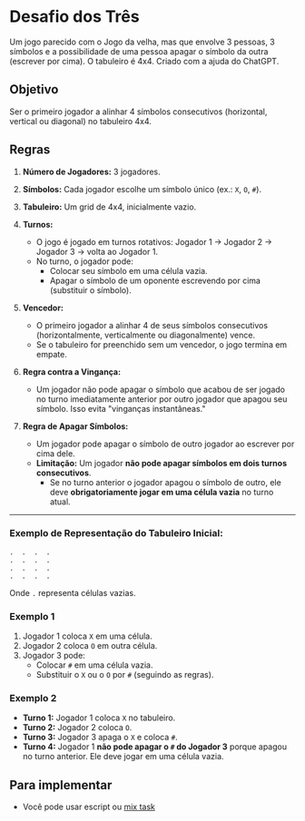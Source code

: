 # Desafio dos Três

Um jogo parecido com o Jogo da velha, mas que envolve 3 pessoas, 3 símbolos e a possibilidade de uma pessoa apagar o símbolo da outra (escrever por cima). O tabuleiro é  4x4. Criado com a ajuda do ChatGPT.


## Objetivo

Ser o primeiro jogador a alinhar 4 símbolos consecutivos (horizontal, vertical ou diagonal) no tabuleiro 4x4.

## Regras


1. **Número de Jogadores:** 3 jogadores.
2. **Símbolos:** Cada jogador escolhe um símbolo único (ex.: `X`, `O`, `#`).
3. **Tabuleiro:** Um grid de 4x4, inicialmente vazio.

4. **Turnos:**
   - O jogo é jogado em turnos rotativos: Jogador 1 → Jogador 2 → Jogador 3 → volta ao Jogador 1.
   - No turno, o jogador pode:
     - Colocar seu símbolo em uma célula vazia.
     - Apagar o símbolo de um oponente escrevendo por cima (substituir o símbolo).

5. **Vencedor:** 
   - O primeiro jogador a alinhar 4 de seus símbolos consecutivos (horizontalmente, verticalmente ou diagonalmente) vence.
   - Se o tabuleiro for preenchido sem um vencedor, o jogo termina em empate.

6. **Regra contra a Vingança:** 
   - Um jogador não pode apagar o símbolo que acabou de ser jogado no turno imediatamente anterior por outro jogador que apagou seu símbolo. Isso evita "vinganças instantâneas."
7. **Regra de Apagar Símbolos:**
   - Um jogador pode apagar o símbolo de outro jogador ao escrever por cima dele.
   - **Limitação:** Um jogador **não pode apagar símbolos em dois turnos consecutivos**. 
     - Se no turno anterior o jogador apagou o símbolo de outro, ele deve **obrigatoriamente jogar em uma célula vazia** no turno atual.

---

### **Exemplo de Representação do Tabuleiro Inicial:**
```
.  .  .  .
.  .  .  .
.  .  .  .
.  .  .  .
```

Onde `.` representa células vazias.




### Exemplo 1

1. Jogador 1 coloca `X` em uma célula.
2. Jogador 2 coloca `O` em outra célula.
3. Jogador 3 pode:
   - Colocar `#` em uma célula vazia.
   - Substituir o `X` ou o `O` por `#` (seguindo as regras).



### Exemplo 2

- **Turno 1:** Jogador 1 coloca `X` no tabuleiro.
- **Turno 2:** Jogador 2 coloca `O`.
- **Turno 3:** Jogador 3 apaga o `X` e coloca `#`.
- **Turno 4:** Jogador 1 **não pode apagar o `#` do Jogador 3** porque apagou no turno anterior. Ele deve jogar em uma célula vazia.

## Para implementar

- Você pode usar escript ou [mix task](https://github.com/adolfont/caes005-introduction-to-functional-programming/tree/main/offerings/2023/projects/tasks)